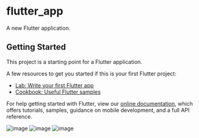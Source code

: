 # flutter_app

A new Flutter application.

## Getting Started

This project is a starting point for a Flutter application.

A few resources to get you started if this is your first Flutter project:

- [Lab: Write your first Flutter app](https://flutter.dev/docs/get-started/codelab)
- [Cookbook: Useful Flutter samples](https://flutter.dev/docs/cookbook)

For help getting started with Flutter, view our
[online documentation](https://flutter.dev/docs), which offers tutorials,
samples, guidance on mobile development, and a full API reference.

![image](https://user-images.githubusercontent.com/39657409/77198039-3e773200-6b0c-11ea-9722-115bb28cf1b7.png)
![image](https://user-images.githubusercontent.com/39657409/77198057-47680380-6b0c-11ea-8c7c-ba4feef4d5ac.png)
![image](https://user-images.githubusercontent.com/39657409/77198070-4f27a800-6b0c-11ea-8f04-2f0131b2d0d5.png)

